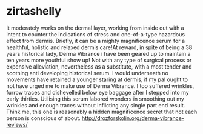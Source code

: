 # zirtashelly
 It moderately works on the dermal layer, working from inside out with a intent to counter the indications of stress and one-of-a-type hazardous effect from dermis. Briefly, it can be a mighty magnificence serum for a healthful, holistic and relaxed dermis care!At reward, in spite of being a 38 years historical lady, Derma Vibrance i have been geared up to maintain a ten years more youthful show up! Not with any type of surgical process or expensive alleviation, nevertheless as a substitute, with a most tender and soothing anti developing historical serum. I would underneath no movements have retained a younger staring at dermis, if my pal ought to not have urged me to make use of Derma Vibrance. I too suffered wrinkles, furrow traces and dishevelled below eye baggage after I stepped into my early thirties. Utilising this serum labored wonders in smoothing out my wrinkles and enough traces without inflicting any single part end result. Think me, this one is reasonably a hidden magnificence secret that not each person is conscious of about.  http://drozforskolin.org/derma-vibrance-reviews/
